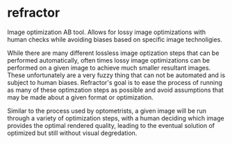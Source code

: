 # refractor

Image optimization AB tool. Allows for lossy image optimizations with human checks while avoiding biases based on specific image technoligies.

While there are many different lossless image optization steps that can be performed automatically, often times lossy image optimizations can be performed on a given image to achieve much smaller resultant images. These unfortunately are a very fuzzy thing that can not be automated and is subject to human biases. Refractor's goal is to ease the process of running as many of these optimzation steps as possible and avoid assumptions that may be made about a given format or optimization.

Similar to the process used by optometrists, a given image will be run through a variety of optimization steps, with a human deciding which image provides the optimal rendered quality, leading to the eventual solution of optimized but still without visual degredation.
